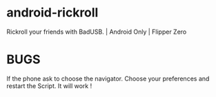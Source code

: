 # android-rickroll
Rickroll your friends with BadUSB. | Android Only | Flipper Zero

# BUGS
If the phone ask to choose the navigator. Choose your preferences and restart the Script. It will work !

